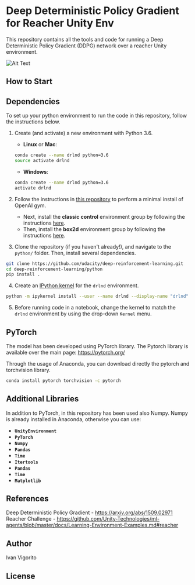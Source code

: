 # Deep Deterministic Policy Gradient for Reacher Unity Env

This repository contains all the tools and code for running a Deep Deterministic Policy Gradient (DDPG)  network over a reacher Unity environment. 

![Alt Text](https://user-images.githubusercontent.com/10624937/43851024-320ba930-9aff-11e8-8493-ee547c6af349.gif)

## How to Start


##  Dependencies

To set up your python environment to run the code in this repository, follow the instructions below.

1. Create (and activate) a new environment with Python 3.6.

    - __Linux__ or __Mac__: 
    ```bash
    conda create --name drlnd python=3.6
    source activate drlnd
    ```
    - __Windows__: 
    ```bash
    conda create --name drlnd python=3.6 
    activate drlnd
    ```
    
2. Follow the instructions in [this repository](https://github.com/openai/gym) to perform a minimal install of OpenAI gym.  
    - Next, install the **classic control** environment group by following the instructions [here](https://github.com/openai/gym#classic-control).
    - Then, install the **box2d** environment group by following the instructions [here](https://github.com/openai/gym#box2d).
    
3. Clone the repository (if you haven't already!), and navigate to the `python/` folder.  Then, install several dependencies.

```bash
git clone https://github.com/udacity/deep-reinforcement-learning.git
cd deep-reinforcement-learning/python
pip install .
```
4. Create an [IPython kernel](http://ipython.readthedocs.io/en/stable/install/kernel_install.html) for the `drlnd` environment.  
```bash
python -m ipykernel install --user --name drlnd --display-name "drlnd"
```

5. Before running code in a notebook, change the kernel to match the `drlnd` environment by using the drop-down `Kernel` menu. 

##  PyTorch

The model has been developed using PyTorch library. The Pytorch library is available over the main page: https://pytorch.org/

Through the usage of Anaconda, you can download directly the pytorch and torchvision library. 

```bash
conda install pytorch torchvision -c pytorch
```

## Additional Libraries

In addition to PyTorch, in this repository has been used also Numpy. Numpy is already installed in Anaconda, otherwise you can use:

- **`UnityEnvironment`** 
- **`PyTorch`** 
- **`Numpy`** 
- **`Pandas`**
- **`Time`**
- **`Itertools`**
- **`Pandas`**
- **`Time`**
- **`Matplotlib`**

## References

Deep Deterministic Policy Gradient - https://arxiv.org/abs/1509.02971
Reacher Challenge - https://github.com/Unity-Technologies/ml-agents/blob/master/docs/Learning-Environment-Examples.md#reacher

## Author

Ivan Vigorito

## License

